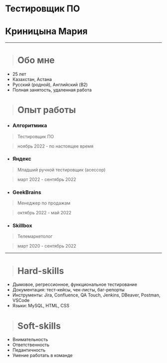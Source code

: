 # Тестировщик ПО 
# Криницына Мария
---
># Обо мне

+ 25 лет
+ Казахстан, Астана
+ Русский (родной), Английский (B2)
+ Полная занятость, удаленная работа

># Опыт работы

- ### Алгоритмика  
> Тестировщик ПО

> ноябрь 2022 - по настоящее время

- ### Яндекс 
> Младший ручной тестировщик (асессор)

> март 2022 - сентябрь 2022

- ### GeekBrains 
> Менеджер по продажам

> октябрь 2022 - май 2022

- ### Skillbox 
> Телемаркетолог

> март 2020 - сентябрь 2022
---

># Hard-skills

+ Дымовое, регрессионное, функциональное тестирование
+ Документация: тест-кейсы, чек-листы, баг-репорты
+ Инструменты: Jira, Confluence, QA Touch, Jenkins, DBeaver, Postman, VSCode
+ Языки: MySQL, HTML, CSS

># Soft-skills

+ Внимательность
+ Ответственность
+ Педантичность
+ Умение работать в команде
